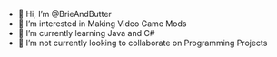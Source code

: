 - 👋 Hi, I’m @BrieAndButter
- 👀 I’m interested in Making Video Game Mods
- 🌱 I’m currently learning Java and C#
- 💞️ I’m not currently looking to collaborate on Programming Projects
